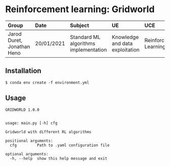 # Reinforcement learning: Gridworld
Group | Date | Subject | UE | UCE | Supervisor
:---|:---|:---|:---|:---|:---
Jarod Duret, Jonathan Heno | 20/01/2021 | Standard ML algorithms implementation | Knowledge and data exploitation | Reinforcement Learning | Francesco De Pellegrini

## Installation
```shell
$ conda env create -f environment.yml
```

## Usage
```
GRIDWORLD 1.0.0

    
usage: main.py [-h] cfg

Gridworld with different RL algorithms

positional arguments:
  cfg         Path to .yaml configuration file

optional arguments:
  -h, --help  show this help message and exit
```
